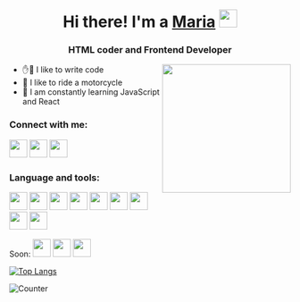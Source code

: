 <h1 align="center">Hi there!  I'm a <a href="#" target="_blank">Maria</a> 
<img src="https://github.com/blackcater/blackcater/raw/main/images/Hi.gif" height="32"/></h1>
<h3 align="center">HTML coder and Frontend Developer</h3>
<img align='right' src="https://media.giphy.com/media/M9gbBd9nbDrOTu1Mqx/giphy.gif" width="230">

- ✋🤚 I like to write code
- 🛵 I like to ride a motorcycle
- 🌱 I am constantly learning JavaScript and React

### Connect with me:
<img height="32" width="32" src="https://cdn.jsdelivr.net/npm/simple-icons@v7/icons/[#EA4335]gi.svg" />
<img height="32" width="32" src="https://cdn.jsdelivr.net/npm/simple-icons@v7/icons/#26A5E4.svg" />
<img height="32" width="32" src="https://cdn.jsdelivr.net/npm/simple-icons@v7/icons/#E4405F.svg" />

<!-- 
<em>Skills: CSS / HTML / JS  / REACT / VUE JS</em> -->

### Language and tools:
<img height="32" width="32" src="https://cdn.jsdelivr.net/npm/simple-icons@v7/icons/#1572B6.svg" />
<img height="32" width="32" src="https://cdn.jsdelivr.net/npm/simple-icons@v7/icons/#E34F26.svg" />
<img height="32" width="32" src="https://cdn.jsdelivr.net/npm/simple-icons@v7/icons/#007ACC.svg" />
<img height="32" width="32" src="https://cdn.jsdelivr.net/npm/simple-icons@v7/icons/#CC6699.svg" />
<img height="32" width="32" src="https://cdn.jsdelivr.net/npm/simple-icons@v7/icons/#21759B.svg" />
<img height="32" width="32" src="https://cdn.jsdelivr.net/npm/simple-icons@v7/icons/#06B6D4.svg" />
<img height="32" width="32" src="https://cdn.jsdelivr.net/npm/simple-icons@v7/icons/#6FDA44.svg" />
<img height="32" width="32" src="https://cdn.jsdelivr.net/npm/simple-icons@v7/icons/#7952B3.svg" />
<img height="32" width="32" src="https://cdn.jsdelivr.net/npm/simple-icons@v7/icons/#F24E1E.svg" />

Soon:
<img height="32" width="32" src="https://cdn.jsdelivr.net/npm/simple-icons@v7/icons/#F7DF1E.svg" />
<img height="32" width="32" src="https://cdn.jsdelivr.net/npm/simple-icons@v7/icons/#339933.svg" />
<img height="32" width="32" src="https://cdn.jsdelivr.net/npm/simple-icons@v7/icons/#61DAFB.svg" />

[![Top Langs](https://github-readme-stats.vercel.app/api/top-langs/?username=wraaap&layout=compact)](https://github.com/anuraghazra/github-readme-stats)

![Counter](https://komarev.com/ghpvc/?username=wraaap&color=ff69b4&style=flat-square)

<!--
**wraaap/wraaap** is a ✨ _special_ ✨ repository because its `README.md` (this file) appears on your GitHub profile.

Here are some ideas to get you started:

- 🔭 I’m currently working on ...
- 🌱 I’m currently learning ...
- 👯 I’m looking to collaborate on ...
- 🤔 I’m looking for help with ...
- 💬 Ask me about ...
- 📫 How to reach me: ...
- 😄 Pronouns: ...
- ⚡ Fun fact: ...
-->

